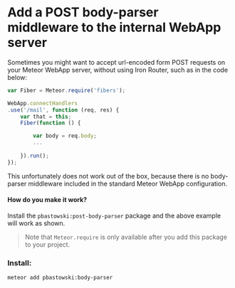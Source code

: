 # Add a POST body-parser middleware to the internal WebApp server

Sometimes you might want to accept url-encoded form POST requests on your Meteor WebApp server, without using Iron Router, such as in the code below:

```javascript
var Fiber = Meteor.require('fibers');

WebApp.connectHandlers
.use('/mail', function (req, res) {
    var that = this;
    Fiber(function () {

        var body = req.body;
        ...
        
    }).run();
});
```

This unfortunately does not work out of the box, because there is no body-parser middleware included in the standard Meteor WebApp configuration.

#### How do you make it work? 

Install the `pbastowski:post-body-parser` package and the above example will work as shown.

> Note that `Meteor.require` is only available after you add this package to your project.


### Install:

    meteor add pbastowski:body-parser
    
